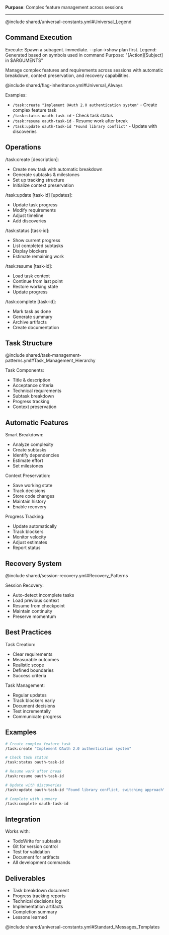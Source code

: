 **Purpose**: Complex feature management across sessions

---

@include shared/universal-constants.yml#Universal_Legend

## Command Execution

Execute: Spawn a subagent. immediate. --plan→show plan first.
Legend: Generated based on symbols used in command
Purpose: "[Action][Subject] in $ARGUMENTS"

Manage complex features and requirements across sessions with automatic breakdown, context preservation, and recovery capabilities.

@include shared/flag-inheritance.yml#Universal_Always

Examples:

- `/task:create "Implement OAuth 2.0 authentication system"` - Create complex feature task
- `/task:status oauth-task-id` - Check task status
- `/task:resume oauth-task-id` - Resume work after break
- `/task:update oauth-task-id "Found library conflict"` - Update with discoveries

## Operations

/task:create [description]:

- Create new task with automatic breakdown
- Generate subtasks & milestones
- Set up tracking structure
- Initialize context preservation

/task:update [task-id] [updates]:

- Update task progress
- Modify requirements
- Adjust timeline
- Add discoveries

/task:status [task-id]:

- Show current progress
- List completed subtasks
- Display blockers
- Estimate remaining work

/task:resume [task-id]:

- Load task context
- Continue from last point
- Restore working state
- Update progress

/task:complete [task-id]:

- Mark task as done
- Generate summary
- Archive artifacts
- Create documentation

## Task Structure

@include shared/task-management-patterns.yml#Task_Management_Hierarchy

Task Components:

- Title & description
- Acceptance criteria
- Technical requirements
- Subtask breakdown
- Progress tracking
- Context preservation

## Automatic Features

Smart Breakdown:

- Analyze complexity
- Create subtasks
- Identify dependencies
- Estimate effort
- Set milestones

Context Preservation:

- Save working state
- Track decisions
- Store code changes
- Maintain history
- Enable recovery

Progress Tracking:

- Update automatically
- Track blockers
- Monitor velocity
- Adjust estimates
- Report status

## Recovery System

@include shared/session-recovery.yml#Recovery_Patterns

Session Recovery:

- Auto-detect incomplete tasks
- Load previous context
- Resume from checkpoint
- Maintain continuity
- Preserve momentum

## Best Practices

Task Creation:

- Clear requirements
- Measurable outcomes
- Realistic scope
- Defined boundaries
- Success criteria

Task Management:

- Regular updates
- Track blockers early
- Document decisions
- Test incrementally
- Communicate progress

## Examples

```bash
# Create complex feature task
/task:create "Implement OAuth 2.0 authentication system"

# Check task status
/task:status oauth-task-id

# Resume work after break
/task:resume oauth-task-id

# Update with discoveries
/task:update oauth-task-id "Found library conflict, switching approach"

# Complete with summary
/task:complete oauth-task-id
```

## Integration

Works with:

- TodoWrite for subtasks
- Git for version control
- Test for validation
- Document for artifacts
- All development commands

## Deliverables

- Task breakdown document
- Progress tracking reports
- Technical decisions log
- Implementation artifacts
- Completion summary
- Lessons learned

@include shared/universal-constants.yml#Standard_Messages_Templates
